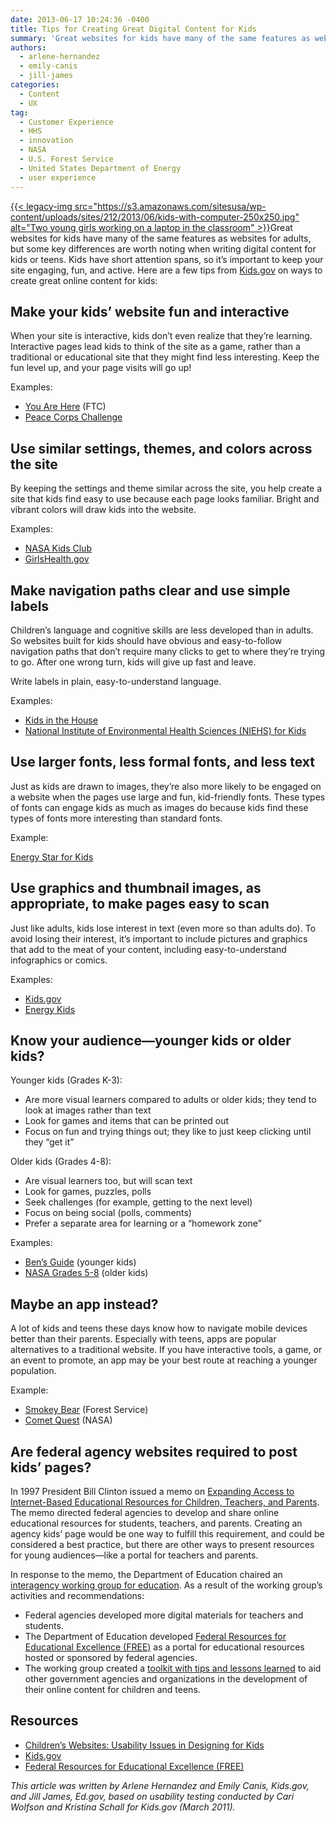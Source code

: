 ```yaml
---
date: 2013-06-17 10:24:36 -0400
title: Tips for Creating Great Digital Content for Kids
summary: 'Great websites for kids have many of the same features as websites for adults, but some key differences are worth noting when writing digital content for kids or teens. Kids have short attention spans, so it&#8217;s important to keep your site engaging, fun,'
authors:
  - arlene-hernandez
  - emily-canis
  - jill-james
categories:
  - Content
  - UX
tag:
  - Customer Experience
  - HHS
  - innovation
  - NASA
  - U.S. Forest Service
  - United States Department of Energy
  - user experience
---
```


[{{< legacy-img src="https://s3.amazonaws.com/sitesusa/wp-content/uploads/sites/212/2013/06/kids-with-computer-250x250.jpg" alt="Two young girls working on a laptop in the classroom" >}}](https://s3.amazonaws.com/sitesusa/wp-content/uploads/sites/212/2013/06/kids-with-computer.jpg)Great websites for kids have many of the same features as websites for adults, but some key differences are worth noting when writing digital content for kids or teens. Kids have short attention spans, so it&#8217;s important to keep your site engaging, fun, and active. Here are a few tips from [Kids.gov](http://kids.usa.gov/) on ways to create great online content for kids:

## **Make your kids&#8217; website fun and interactive**

When your site is interactive, kids don’t even realize that they’re learning. Interactive pages lead kids to think of the site as a game, rather than a traditional or educational site that they might find less interesting. Keep the fun level up, and your page visits will go up!

Examples:

  * [You Are Here](http://www.ftc.gov/bcp/edu/microsites/youarehere/site.html#/west-terrace) (FTC)
  * [Peace Corps Challenge](http://www.peacecorps.gov/kids/)

## **Use similar settings, themes, and colors across the site**

By keeping the settings and theme similar across the site, you help create a site that kids find easy to use because each page looks familiar. Bright and vibrant colors will draw kids into the website.

Examples:

  * [NASA Kids Club](http://www.nasa.gov/audience/forkids/kidsclub/flash/index.html)
  * [GirlsHealth.gov](http://girlshealth.gov/)

## **Make navigation paths clear and use simple labels**

Children&#8217;s language and cognitive skills are less developed than in adults. So websites built for kids should have obvious and easy-to-follow navigation paths that don&#8217;t require many clicks to get to where they&#8217;re trying to go. After one wrong turn, kids will give up fast and leave.

Write labels in plain, easy-to-understand language.

Examples:

  * [Kids in the House](http://kids.clerk.house.gov/grade-school/)
  * [National Institute of Environmental Health Sciences (NIEHS) for Kids](http://kids.niehs.nih.gov/index.htm)

## **Use larger fonts, less formal fonts, and less text**

Just as kids are drawn to images, they&#8217;re also more likely to be engaged on a website when the pages use large and fun, kid-friendly fonts. These types of fonts can engage kids as much as images do because kids find these types of fonts more interesting than standard fonts.

Example:

[Energy Star for Kids](http://www.energystar.gov/index.cfm?c=kids.kids_index)

## **Use graphics and thumbnail images, as appropriate, to make pages easy to scan**

Just like adults, kids lose interest in text (even more so than adults do). To avoid losing their interest, it’s important to include pictures and graphics that add to the meat of your content, including easy-to-understand infographics or comics.

Examples:

  * [Kids.gov](http://kids.usa.gov/)
  * [Energy Kids](http://www.eia.gov/kids/)

## **Know your audience—younger kids or older kids?**

Younger kids (Grades K-3):

  * Are more visual learners compared to adults or older kids; they tend to look at images rather than text
  * Look for games and items that can be printed out
  * Focus on fun and trying things out; they like to just keep clicking until they &#8220;get it&#8221;

Older kids (Grades 4-8):

  * Are visual learners too, but will scan text
  * Look for games, puzzles, polls
  * Seek challenges (for example, getting to the next level)
  * Focus on being social (polls, comments)
  * Prefer a separate area for learning or a “homework zone”

Examples:

  * [Ben’s Guide](http://bensguide.gpo.gov/k-2/index.html) (younger kids)
  * [NASA Grades 5-8](http://www.nasa.gov/audience/forstudents/5-8/index.html) (older kids)

## **Maybe an app instead?**

A lot of kids and teens these days know how to navigate mobile devices better than their parents. Especially with teens, apps are popular alternatives to a traditional website. If you have interactive tools, a game, or an event to promote, an app may be your best route at reaching a younger population.

Example:

  * [Smokey Bear](http://apps.usa.gov/smokey-bear.shtml) (Forest Service)
  * [Comet Quest](http://apps.usa.gov/cometquest.shtml) (NASA)

## Are federal agency websites required to post kids&#8217; pages?

In 1997 President Bill Clinton issued a memo on [Expanding Access to Internet-Based Educational Resources for Children, Teachers, and Parents](http://clinton2.nara.gov/WH/New/NetDay/memorandum.html). The memo directed federal agencies to develop and share online educational resources for students, teachers, and parents. Creating an agency kids&#8217; page would be one way to fulfill this requirement, and could be considered a best practice, but there are other ways to present resources for young audiences—like a portal for teachers and parents.

In response to the memo, the Department of Education chaired an [interagency working group for education](http://www2.ed.gov/free/toolkit/about.html). As a result of the working group&#8217;s activities and recommendations:

  * Federal agencies developed more digital materials for teachers and students.
  * The Department of Education developed [Federal Resources for Educational Excellence (FREE)](http://www.free.ed.gov/template.cfm?template=About%20FREE) as a portal for educational resources hosted or sponsored by federal agencies.
  * The working group created a [toolkit with tips and lessons learned](http://www2.ed.gov/free/toolkit/index.html) to aid other government agencies and organizations in the development of their online content for children and teens.

## Resources

  * [Children&#8217;s Websites: Usability Issues in Designing for Kids](http://www.nngroup.com/articles/childrens-websites-usability-issues/)
  * [Kids.gov](http://kids.usa.gov/)
  * [Federal Resources for Educational Excellence (FREE)](http://free.ed.gov/)

_This article was written by Arlene Hernandez and Emily Canis, Kids.gov, and Jill James, Ed.gov, based on usability testing conducted by Cari Wolfson and Kristina Schall for Kids.gov (March 2011)._
